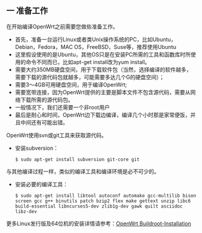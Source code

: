 ## 一 准备工作

在开始编译OpenWrt之前需要您做些准备工作。

  * 首先，准备一台运行Linux或者类Unix操作系统的PC，比如Ubuntu，Debian，Fedora，MAC OS，FreeBSD，Suse等，推荐使用Ubuntu
  * 这里假设使用的是Ubuntu，其他OS只是在安装PC所需的工具和函数库时所使用的命令不同而已，比如apt-get install改为yum install。
  * 需要大约350MB硬盘空间，用于下载软件包（当然，选择编译的软件越多，需要下载的源代码包就越多，可能需要多达几个G的硬盘空间）；
  * 需要3～4GB可用硬盘空间，用于编译OpenWrt;
  * 需要宽带连接，因为OpenWrt提供的主要是脚本文件不包含源代码，需要从网络下载所需的源代码包。
  * 一般情况下，我们还需要一个非root用户
  * 最后是耐心和时间，OpenWrt边下载边编译，编译几个小时那是家常便饭，并且中间还有可能出错。


OpenWrt使用svn或git工具来获取源代码。

  * 安装subversion：

		$ sudo apt-get install subversion git-core git


与其他编译过程一样，类似的编译工具和编译环境是必不可少的。

  * 安装必要的编译工具：

		$ sudo apt-get install libtool autoconf automake gcc-multilib bison screen gcc g++ binutils patch bzip2 flex make gettext unzip libc6 build-essential libncurses5-dev zlib1g-dev gawk quilt asciidoc libz-dev


更多Linux发行版及64位机的安装详情请参考：[OpenWrt Buildroot-Installation](http://wiki.openwrt.org/doc/howto/buildroot.exigence)


